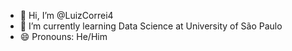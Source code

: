 - 👋 Hi, I’m @LuizCorrei4
- 🌱 I’m currently learning Data Science at University of São Paulo
- 😄 Pronouns: He/Him

<!---
LuizCorrei4/LuizCorrei4 is a ✨ special ✨ repository because its `README.md` (this file) appears on your GitHub profile.
You can click the Preview link to take a look at your changes.
--->
